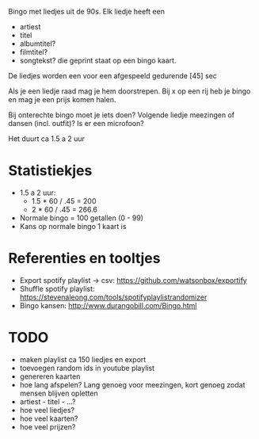 Bingo met liedjes uit de 90s.
Elk liedje heeft een
 * artiest
 * titel
 * albumtitel?
 * filmtitel?
 * songtekst?
die geprint staat op een bingo kaart.

De liedjes worden een voor een afgespeeld gedurende [45] sec

Als je een liedje raad mag je hem doorstrepen. Bij x op een rij heb je bingo en mag je een prijs
komen halen.

Bij onterechte bingo moet je iets doen? Volgende liedje meezingen of dansen (incl. outfit)? Is er
een microfoon?

Het duurt ca 1.5 a 2 uur

# Statistiekjes
* 1.5 a 2 uur:
  * 1.5 * 60 / .45 = 200
  * 2   * 60 / .45 = 266.6
* Normale bingo = 100 getallen (0 - 99)
* Kans op normale bingo 1 kaart is

# Referenties en tooltjes
* Export spotify playlist -> csv:
  https://github.com/watsonbox/exportify
* Shuffle spotify playlist:
  https://stevenaleong.com/tools/spotifyplaylistrandomizer 
* Bingo kansen:
  http://www.durangobill.com/Bingo.html
 
# TODO
* maken playlist ca 150 liedjes en export
* toevoegen random ids in youtube playlist
* genereren kaarten
* hoe lang afspelen? Lang genoeg voor meezingen, kort genoeg zodat mensen blijven opletten
* artiest - titel - ...?
* hoe veel liedjes?
* hoe veel kaarten?
* hoe veel prijzen?

